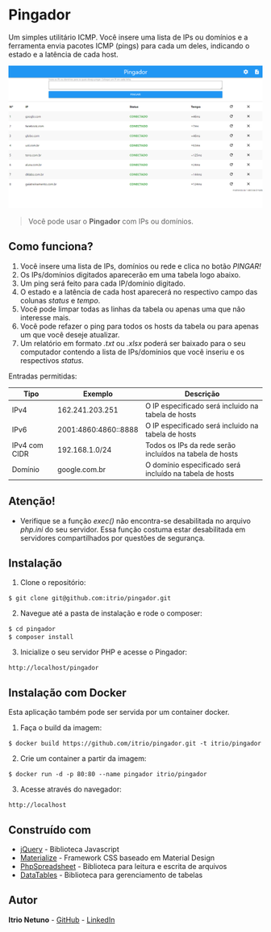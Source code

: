 # Pingador

Um simples utilitário ICMP. Você insere uma lista de IPs ou domínios e a ferramenta envia pacotes ICMP (pings) para cada um deles, indicando o estado e a latência de cada host.

![](screenshots/index.png)
> Você pode usar o **Pingador** com IPs ou domínios.

## Como funciona?
1. Você insere uma lista de IPs, domínios ou rede e clica no botão *PINGAR!*
2. Os IPs/domínios digitados aparecerão em uma tabela logo abaixo.
3. Um ping será feito para cada IP/domínio digitado.
4. O estado e a latência de cada host aparecerá no respectivo campo das colunas *status* e *tempo*.
5. Você pode limpar todas as linhas da tabela ou apenas uma que não interesse mais.
6. Você pode refazer o ping para todos os hosts da tabela ou para apenas um que você deseje atualizar.
7. Um relatório em formato *.txt* ou *.xlsx* poderá ser baixado para o seu computador contendo a lista de IPs/domínios que você inseriu e os respectivos *status*.

Entradas permitidas:

| Tipo          |      Exemplo         |                      Descrição                           |
|---------------|----------------------|----------------------------------------------------------|
| IPv4          |  162.241.203.251     | O IP especificado será incluido na tabela de hosts       |
| IPv6          | 2001:4860:4860::8888 | O IP especificado será incluido na tabela de hosts       |
| IPv4 com CIDR | 192.168.1.0/24       | Todos os IPs da rede serão incluídos na tabela de hosts  |
| Domínio       | google.com.br        | O domínio especificado será incluído na tabela de hosts  |

## Atenção!

- Verifique se a função *exec()* não encontra-se desabilitada no arquivo *php.ini* do seu servidor. Essa função costuma estar desabilitada em servidores compartilhados por questões de segurança.

## Instalação
1. Clone o repositório:
~~~~
$ git clone git@github.com:itrio/pingador.git
~~~~
2. Navegue até a pasta de instalação e rode o composer:
~~~~
$ cd pingador
$ composer install
~~~~
3. Inicialize o seu servidor PHP e acesse o Pingador:
~~~~
http://localhost/pingador
~~~~

## Instalação com Docker
Esta aplicação também pode ser servida por um container docker.

1. Faça o build da imagem:
~~~~
$ docker build https://github.com/itrio/pingador.git -t itrio/pingador
~~~~
2. Crie um container a partir da imagem:
~~~~
$ docker run -d -p 80:80 --name pingador itrio/pingador
~~~~
3. Acesse através do navegador:
~~~~
http://localhost
~~~~

## Construído com

* [jQuery](https://maven.apache.org/) - Biblioteca Javascript
* [Materialize](https://github.com/Dogfalo/materialize) - Framework CSS baseado em Material Design
* [PhpSpreadsheet](https://github.com/PHPOffice/PhpSpreadsheet) - Biblioteca para leitura e escrita de arquivos
* [DataTables](https://github.com/DataTables/DataTables) - Biblioteca para gerenciamento de tabelas

## Autor

**Itrio Netuno** - 
[GitHub](https://github.com/itrio) -
[LinkedIn](https://www.linkedin.com/in/itrionetuno/)
